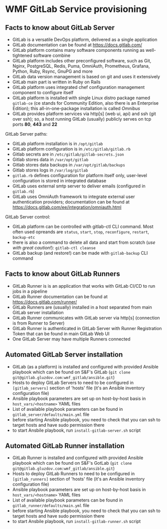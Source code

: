 # WMF GitLab Service provisioning

## Facts to know about GitLab Server

* GitLab is a versatile DevOps platform, delivered as a single application
* GitLab documentation can be found at https://docs.gitlab.com/
* GitLab platform contains many software components running as well-tightened software combine
* GitLab platform includes other preconfigured software, such as Git, Nginx, PostgreSQL, Redis, Puma, OmniAuth, Prometheus, Grafana, Python, Ruby, Rsync, GnuPG and more
* GitLab data version management is based on git and uses it extensively
* GitLab main part is written in Ruby on Rails
* GitLab platform uses integrated chef configuration management component to configure itself
* GitLab platform is installed with single Linux distro package named `gitlab-ce` (ce stands for Community Edition, also there is an Enterprise Edition); this all-in-one-package installation is called *Omnibus*
* GitLab provides platform services via http[s] (web ui, api) and ssh (git over ssh); so, a host running GitLab (usually) publicly serves on tcp ports **80**, **443** and **22**

GitLab Server paths:

* GitLab platform installation is in `/opt/gitlab`
* GitLab platform configuration is in `/etc/gitlab/gitlab.rb`
* Gitlab secrets are in `/etc/gitlab/gitlab-secrets.json`
* Gitlab stores data in `/var/opt/gitlab`
* Gitlab stores data backups in `/var/opt/gitlab/backups`
* Gitlab stores logs in `/var/log/gitlab`
* `gitlab.rb` defines configuration for platform itself only, user-level configuration is stored in integrated database
* GitLab uses external smtp server to deliver emails (configured in `gitlab.rb`)
* GitLab uses OmniAuth framework to integrate external user authentication providers; documentation can be found at https://docs.gitlab.com/ee/integration/omniauth.html

GitLab Server control:

* GitLab platform can be controlled with gitlab-ctl CLI command. Most often used opreands are `status`, `start`, `stop`, `reconfigure`, `restart`, `backup-etc`
* there is also a command to delete all data and start from scratch (*use with great caution!*): `gitlab-ctl cleanse`
* GitLab backup (and restore!) can be made with `gitlab-backup` CLI command

## Facts to know about GitLab Runners

* GitLab Runner is is an application that works with GitLab CI/CD to run jobs in a pipeline
* GitLab Runner documentation can be found at https://docs.gitlab.com/runner/
* GitLab Runners are (usually) installed in a host separated from main GitLab server installation
* GitLab Runner communicates with GitLab server via http[s] (connection is from Runner to Server)
* GitLab Runner is authenticated in GitLab Server with Runner Registration Token that can be found in main GitLab Web UI
* One GitLab Server may have multiple Runners connected

## Automated GitLab Server installation

* GitLab (as a platform) is installed and configured with provided Ansible playbook which can be found on S&F's GitLab (`git clone git@gitlab.gluzdov.com:wmf_gitlab/ansible.git`)
* Hosts to deploy GitLab Servers to need to be configured in `[gitlab_servers]` section of 'hosts' file (it's an Ansible inventory configuration file)
* Ansible playbook parameters are set up on host-by-host basis in `host_vars/<hostname>` YAML files
* List of available playbook parameters can be found in `gitlab_server/defaults/main.yml` file
* before starting Ansible playbook, you need to check that you can ssh to target hosts and have sudo permission there
* to start Ansbile playbook, run `install-gitlab-server.sh` script

## Automated GitLab Runner installation

* GitLab Runner is installed and configured with provided Ansible playbook which can be found on S&F's GotLab (`git clone git@gitlab.gluzdov.com:wmf_gitlab/ansible.git`)
* Hosts to deploy GitLab Runners to need to be configured in `[gitlab_runners]` section of 'hosts' file (it's an Ansible inventory configuration file)
* Ansible playbook parameters are set up on host-by-host basis in `host_vars/<hostname>` YAML files
* List of available playbook parameters can be found in `gitlab_runner/defaults/main.yml` file
* before starting Ansible playbook, you need to check that you can ssh to target hosts and have sudo permission there
* to start Ansbile playbook, run `install-gitlab-runner.sh` script
